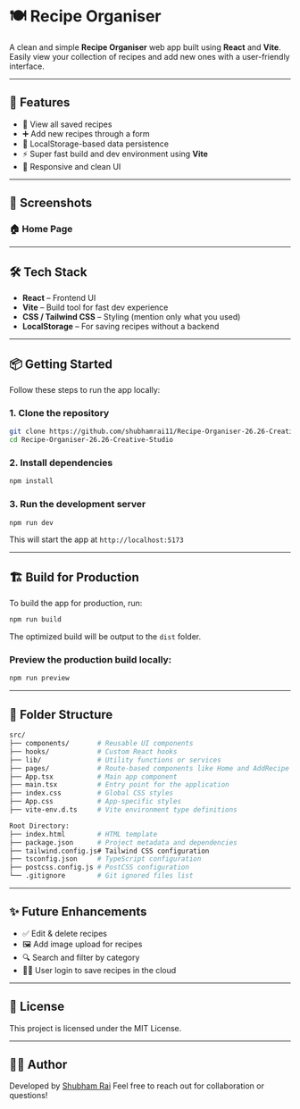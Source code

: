 # 🍽️ Recipe Organiser

A clean and simple **Recipe Organiser** web app built using **React** and **Vite**. Easily view your collection of recipes and add new ones with a user-friendly interface.

---

## 🚀 Features

* 🧾 View all saved recipes
* ➕ Add new recipes through a form
* 💾 LocalStorage-based data persistence
* ⚡ Super fast build and dev environment using **Vite**
* 🎨 Responsive and clean UI

---

## 📸 Screenshots

### 🏠 Home Page

---

## 🛠️ Tech Stack

* **React** – Frontend UI
* **Vite** – Build tool for fast dev experience
* **CSS / Tailwind CSS** – Styling (mention only what you used)
* **LocalStorage** – For saving recipes without a backend

---

## 📦 Getting Started

Follow these steps to run the app locally:

### 1. Clone the repository

```bash
git clone https://github.com/shubhamrai11/Recipe-Organiser-26.26-Creative-Studio.git
cd Recipe-Organiser-26.26-Creative-Studio
```

### 2. Install dependencies

```bash
npm install
```

### 3. Run the development server

```bash
npm run dev
```

This will start the app at `http://localhost:5173`

---

## 🏗️ Build for Production

To build the app for production, run:

```bash
npm run build
```

The optimized build will be output to the `dist` folder.

### Preview the production build locally:

```bash
npm run preview
```

---

## 📁 Folder Structure

```bash
src/
├── components/       # Reusable UI components
├── hooks/            # Custom React hooks
├── lib/              # Utility functions or services
├── pages/            # Route-based components like Home and AddRecipe
├── App.tsx           # Main app component
├── main.tsx          # Entry point for the application
├── index.css         # Global CSS styles
├── App.css           # App-specific styles
├── vite-env.d.ts     # Vite environment type definitions

Root Directory:
├── index.html        # HTML template
├── package.json      # Project metadata and dependencies
├── tailwind.config.js# Tailwind CSS configuration
├── tsconfig.json     # TypeScript configuration
├── postcss.config.js # PostCSS configuration
└── .gitignore        # Git ignored files list
```

---

## ✨ Future Enhancements

* ✅ Edit & delete recipes
* 🖼️ Add image upload for recipes
* 🔍 Search and filter by category
* 🧑‍🍳 User login to save recipes in the cloud

---

## 📄 License

This project is licensed under the MIT License.

---

## 👨‍💻 Author

Developed by [Shubham Rai](https://github.com/shubhamrai11)
Feel free to reach out for collaboration or questions!
